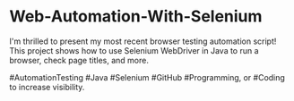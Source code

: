 # Web-Automation-With-Selenium
I'm thrilled to present my most recent browser testing automation script! This project shows how to use Selenium WebDriver in Java to run a browser, check page titles, and more.


#AutomationTesting #Java #Selenium #GitHub #Programming, or #Coding to increase visibility.
